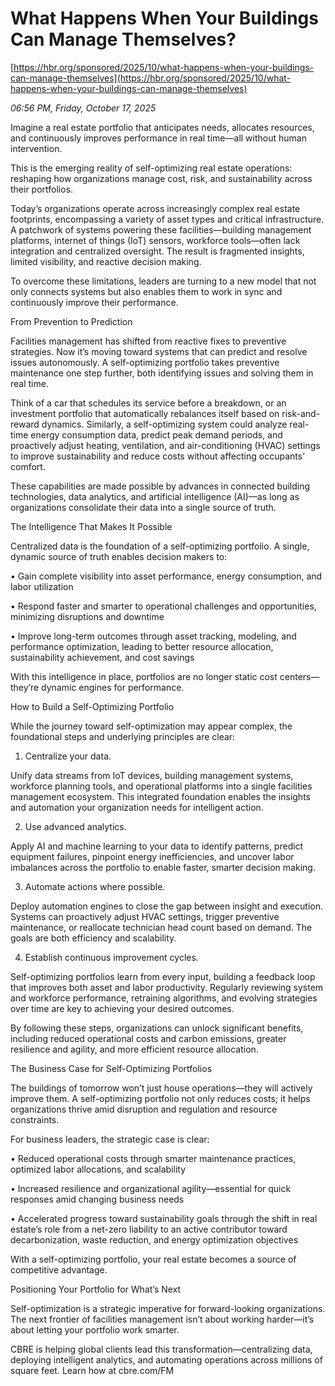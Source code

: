 # What Happens When Your Buildings Can Manage Themselves?

[https://hbr.org/sponsored/2025/10/what-happens-when-your-buildings-can-manage-themselves](https://hbr.org/sponsored/2025/10/what-happens-when-your-buildings-can-manage-themselves)

*06:56 PM, Friday, October 17, 2025*

Imagine a real estate portfolio that anticipates needs, allocates resources, and continuously improves performance in real time—all without human intervention.

This is the emerging reality of self-optimizing real estate operations: reshaping how organizations manage cost, risk, and sustainability across their portfolios.

Today’s organizations operate across increasingly complex real estate footprints, encompassing a variety of asset types and critical infrastructure. A patchwork of systems powering these facilities—building management platforms, internet of things (IoT) sensors, workforce tools—often lack integration and centralized oversight. The result is fragmented insights, limited visibility, and reactive decision making.

To overcome these limitations, leaders are turning to a new model that not only connects systems but also enables them to work in sync and continuously improve their performance.

From Prevention to Prediction

Facilities management has shifted from reactive fixes to preventive strategies. Now it’s moving toward systems that can predict and resolve issues autonomously. A self-optimizing portfolio takes preventive maintenance one step further, both identifying issues and solving them in real time.

Think of a car that schedules its service before a breakdown, or an investment portfolio that automatically rebalances itself based on risk-and-reward dynamics. Similarly, a self-optimizing system could analyze real-time energy consumption data, predict peak demand periods, and proactively adjust heating, ventilation, and air-conditioning (HVAC) settings to improve sustainability and reduce costs without affecting occupants’ comfort.

These capabilities are made possible by advances in connected building technologies, data analytics, and artificial intelligence (AI)—as long as organizations consolidate their data into a single source of truth.

The Intelligence That Makes It Possible

Centralized data is the foundation of a self-optimizing portfolio. A single, dynamic source of truth enables decision makers to:

• Gain complete visibility into asset performance, energy consumption, and labor utilization

• Respond faster and smarter to operational challenges and opportunities, minimizing disruptions and downtime

• Improve long-term outcomes through asset tracking, modeling, and performance optimization, leading to better resource allocation, sustainability achievement, and cost savings

With this intelligence in place, portfolios are no longer static cost centers—they’re dynamic engines for performance.

How to Build a Self-Optimizing Portfolio

While the journey toward self-optimization may appear complex, the foundational steps and underlying principles are clear:

1. Centralize your data.

Unify data streams from IoT devices, building management systems, workforce planning tools, and operational platforms into a single facilities management ecosystem. This integrated foundation enables the insights and automation your organization needs for intelligent action.

2. Use advanced analytics.

Apply AI and machine learning to your data to identify patterns, predict equipment failures, pinpoint energy inefficiencies, and uncover labor imbalances across the portfolio to enable faster, smarter decision making.

3. Automate actions where possible.

Deploy automation engines to close the gap between insight and execution. Systems can proactively adjust HVAC settings, trigger preventive maintenance, or reallocate technician head count based on demand. The goals are both efficiency and scalability.

4. Establish continuous improvement cycles.

Self-optimizing portfolios learn from every input, building a feedback loop that improves both asset and labor productivity. Regularly reviewing system and workforce performance, retraining algorithms, and evolving strategies over time are key to achieving your desired outcomes.

By following these steps, organizations can unlock significant benefits, including reduced operational costs and carbon emissions, greater resilience and agility, and more efficient resource allocation.

The Business Case for Self-Optimizing Portfolios

The buildings of tomorrow won’t just house operations—they will actively improve them. A self-optimizing portfolio not only reduces costs; it helps organizations thrive amid disruption and regulation and resource constraints.

For business leaders, the strategic case is clear:

• Reduced operational costs through smarter maintenance practices, optimized labor allocations, and scalability

• Increased resilience and organizational agility—essential for quick responses amid changing business needs

• Accelerated progress toward sustainability goals through the shift in real estate’s role from a net-zero liability to an active contributor toward decarbonization, waste reduction, and energy optimization objectives

With a self-optimizing portfolio, your real estate becomes a source of competitive advantage.

Positioning Your Portfolio for What’s Next

Self-optimization is a strategic imperative for forward-looking organizations. The next frontier of facilities management isn’t about working harder—it’s about letting your portfolio work smarter.

CBRE is helping global clients lead this transformation—centralizing data, deploying intelligent analytics, and automating operations across millions of square feet. Learn how at cbre.com/FM

